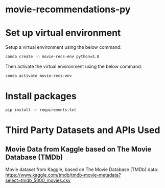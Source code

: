 # movie-recommendations-py

# Set up virtual environment

Setup a virtual environment using the below command:
```sh
conda create -n movie-recs-env python=3.8

```

Then activate the virtual environment using the below command:

``` 
conda activate movie-recs-env
```



# Install packages

```
pip install -r requirements.txt
```


# Third Party Datasets and APIs Used

## Movie Data from Kaggle based on The Movie Database (TMDb)

Movie dataset from Kaggle, based on The Movie Database (TMDb) data: https://www.kaggle.com/tmdb/tmdb-movie-metadata?select=tmdb_5000_movies.csv
